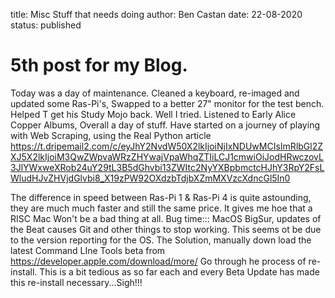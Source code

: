 title: Misc Stuff that needs doing
author: Ben Castan
date: 22-08-2020
status: published

# 5th post for my Blog.

Today was a day of maintenance. Cleaned a keyboard, re-imaged and updated  some Ras-Pi's,
Swapped to a better 27" monitor for the test bench. Helped T get his Study Mojo back. Well I tried. 
Listened to Early Alice Copper Albums, Overall a day of stuff. 
Have started on a journey of playing with Web Scraping, using the Real Python article <https://t.dripemail2.com/c/eyJhY2NvdW50X2lkIjoiNjIxNDUwMCIsImRlbGl2ZXJ5X2lkIjoiM3QwZWpvaWRzZHYwajVpaWhqZTIiLCJ1cmwiOiJodHRwczovL3JlYWxweXRob24uY29tL3B5dGhvbi13ZWItc2NyYXBpbmctcHJhY3RpY2FsLWludHJvZHVjdGlvbi8_X19zPW92OXdzbTdjbXZmMXVzcXdncGl5In0>

The difference in speed between Ras-Pi 1 & Ras-Pi 4 is quite astounding, they are much much faster and still the same price. 
It gives me hoe that a RISC Mac Won't be a bad thing at all. 
Bug time::: MacOS BigSur, updates of the Beat causes Git and other things to stop working. 
This seems ot be due to the version reporting for the OS. 
The Solution, manually down load the latest Command LIne Tools beta from <https://developer.apple.com/download/more/>
Go through he process of re-install. This is a bit tedious as so far each and every Beta Update has made this re-install 
necessary...Sigh!!!
